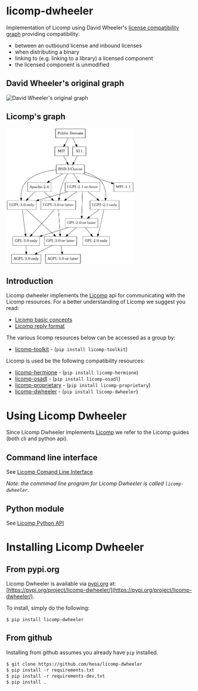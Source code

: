 # licomp-dwheeler

Implementation of Licomp using David Wheeler's [license compatibility graph](https://dwheeler.com/essays/floss-license-slide.html) providing compatibility:

* between an outbound license and inbound licenses
* when distributing a binary
* linking to (e.g. linking to a library) a licensed component
* the licensed component is unmodified

## David Wheeler's original graph
![David Wheeler's original graph](https://dwheeler.com/essays/floss-license-slide-image.png)

## Licomp's graph
<img src="licomp-dwheeler.png" width="343" height="365">

## Introduction 

Licomp dwheeler implements the [Licomp](https://github.com/hesa/licomp) api for communicating with the Licomp resources. For a better understanding of Licomp we suggest you read:

* [Licomp basic concepts](https://github.com/hesa/licomp/#licomp-concepts)
* [Licomp reply format](https://github.com/hesa/licomp/blob/main/docs/reply-format.md)

The various licomp resources below can be accessed as a group by:
* [licomp-toolkit](https://github.com/hesa/licomp-toolkit) - (`pip install licomp-toolkit`)

Licomp is used be the following compatibility resources:
* [licomp-hermione](https://github.com/hesa/licomp-hermione) - (`pip install licomp-hermione`)
* [licomp-osadl](https://github.com/hesa/licomp-osadl) - (`pip install licomp-osadl`)
* [licomp-proprietary](https://github.com/hesa/licomp-proprietary) - (`pip install licomp-proprietary`)
* [licomp-dwheeler](https://github.com/hesa/licomp-dwheeler) - (`pip install licomp-dwheeler`)

# Using Licomp Dwheeler

Since Licomp Dwheeler implements [Licomp](https://github.com/hesa/licomp) we refer to the Licomp guides (both cli and python api).

## Command line interface

See [Licomp Comand Line Interface](https://github.com/hesa/licomp/blob/main/docs/cli-guide.md)

_Note: the commmad line program for Licomp Dwheeler is called `licomp-dwheeler`._

## Python module

See [Licomp Python API](https://github.com/hesa/licomp/blob/main/docs/python-api.md)

# Installing Licomp Dwheeler

## From pypi.org

Licomp Dwheeler is available via [pypi.org](https://pypi.org/) at: [https://pypi.org/project/licomp-dwheeler/](https://pypi.org/project/licomp-dwheeler/).


To install, simply do the following:

```
$ pip install licomp-dwheeler
```

## From github

Installing from github assumes you already have `pip` installed.

```
$ git clone https://github.com/hesa/licomp-dwheeler
$ pip install -r requirements.txt
$ pip install -r requirements-dev.txt
$ pip install .
```
